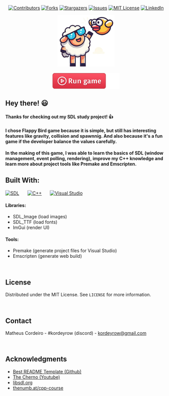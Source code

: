 <!-- PROJECT SHIELDS -->
<div align="center">

  <a href="">[![Contributors][contributors-shield]][contributors-url]</a>
  <a href="">[![Forks][forks-shield]][forks-url]</a>
  <a href="">[![Stargazers][stars-shield]][stars-url]</a>
  <a href="">[![Issues][issues-shield]][issues-url]</a>
  <a href="">[![MIT License][license-shield]][license-url]</a>
  <a href="">[![LinkedIn][linkedin-shield]][linkedin-url]</a>

</div>

<!-- PROJECT LOGO -->
<div align="center">
  <a href="https://kordeyrow.github.io/flappy-bird-sdl/">
    <img src="docs/logo.png" alt="Logo" width="180" height="160">
  </a>
</div>
</br>

<!-- PLAY GAME BUTTON -->
<div align="center">
  <a href="https://kordeyrow.github.io/flappy-bird-sdl/" style="text-decoration: none">
      <img src="docs/play-btn-offset.png" alt="Play Button" width="210" height="50">
  </a>
</div>

<!-- ABOUT THE PROJECT -->
## Hey there! 😃
#### Thanks for checking out my SDL study project! 👍
#### I chose Flappy Bird game because it is simple, but still has interesting features like gravity, collision and spawnnig. And also because it's a fun game if the developer balance the values carefully.
#### In the making of this game, I was able to learn the basics of SDL (window management, event polling, rendering), improve my C++ knowledge and learn more about project tools like Premake and Emscripten.

## Built With:
<!-- TOOLS LOGOS -->
<a href="https://www.libsdl.org/"><img src="https://upload.wikimedia.org/wikipedia/commons/1/16/Simple_DirectMedia_Layer%2C_Logo.svg" alt="SDL" style="width:130px; height:auto;"></a>ㅤㅤ<a href="https://isocpp.org/"><img src="https://raw.githubusercontent.com/isocpp/logos/master/cpp_logo.png" alt="C++" style="width:60px; height:auto;"></a>ㅤㅤ<a href="https://visualstudio.microsoft.com/vs/community/"><img src="https://upload.wikimedia.org/wikipedia/commons/thumb/2/2c/Visual_Studio_Icon_2022.svg/290px-Visual_Studio_Icon_2022.svg.png" alt="Visual Studio" style="width:80px; height:auto;"></a>
#### Libraries:
* SDL_Image (load images)
* SDL_TTF (load fonts)
* ImGui (render UI)
#### Tools:
* Premake (generate project files for Visual Studio)
* Emscripten (generate web build)

</br>

<!-- LICENSE -->
## License

Distributed under the MIT License. See `LICENSE` for more information.

</br>

<!-- CONTACT -->
## Contact

Matheus Cordeiro - #kordeyrow (discord) - kordeyrow@gmail.com

</br>

<!-- ACKNOWLEDGMENTS -->
## Acknowledgments

* [Best README Template (Github)](https://github.com/othneildrew/Best-README-Template/tree/main?tab=readme-ov-file)
* [The Cherno (Youtube)](https://www.youtube.com/@TheCherno)
* [libsdl.org](https://www.libsdl.org/)
* [thenumb.at/cpp-course](https://thenumb.at/cpp-course/index.html#sdl)



<!-- MARKDOWN LINKS & IMAGES -->
<!-- https://www.markdownguide.org/basic-syntax/#reference-style-links -->
[contributors-shield]: https://img.shields.io/github/contributors/kordeyrow/flappy-bird-sdl.svg?style=for-the-badge
[contributors-url]: https://github.com/kordeyrow/flappy-bird-sdl/graphs/contributors
[forks-shield]: https://img.shields.io/github/forks/kordeyrow/flappy-bird-sdl.svg?style=for-the-badge
[forks-url]: https://github.com/kordeyrow/flappy-bird-sdl/network/members
[stars-shield]: https://img.shields.io/github/stars/kordeyrow/flappy-bird-sdl.svg?style=for-the-badge
[stars-url]: https://github.com/kordeyrow/flappy-bird-sdl/stargazers
[issues-shield]: https://img.shields.io/github/issues/kordeyrow/flappy-bird-sdl.svg?style=for-the-badge
[issues-url]: https://github.com/kordeyrow/flappy-bird-sdl/issues
[license-shield]: https://img.shields.io/github/license/kordeyrow/flappy-bird-sdl.svg?style=for-the-badge
[license-url]: https://github.com/kordeyrow/flappy-bird-sdl/blob/master/LICENSE
[linkedin-shield]: https://img.shields.io/badge/-LinkedIn-black.svg?style=for-the-badge&logo=linkedin&colorB=555
[linkedin-url]: https://www.linkedin.com/in/matheus-cordeiro-023025158/